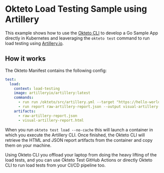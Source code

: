 # Okteto Load Testing Sample using Artillery

This example shows how to use the [Okteto CLI](https://github.com/okteto/okteto) to develop a Go Sample App directly in Kubernetes and leaveraging the `okteto test` command to run load testing using [Artillery.io](https://www.artillery.io/).

## How it works

The Okteto Manifest contains the following config:

```yaml
test:
  load:
    context: load-testing
    image: artilleryio/artillery:latest
    commands:
      - run run /okteto/src/artillery.yml --target "https://hello-world-${OKTETO_NAMESPACE}.${OKTETO_DOMAIN}" --output raw-artillery-report.json
      - run report raw-artillery-report.json --output visual-artillery-report.html
    artifacts:
      - raw-artillery-report.json
      - visual-artillery-report.html
```      

When you run `okteto test load --no-cache` this will launch a container in which you execute the Artillery CLI. Once finished, the Okteto CLI will retrieve the HTML and JSON report artifacts from the container and copy them on your machine.

Using Okteto CLI you offload your laptop from doing the heavy lifting of the load tests, and you can use Okteto Test GitHub Actions or directly Okteto CLI to run load tests from your CI/CD pipeline too.

